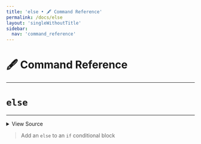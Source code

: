 ```yaml
---
title: 'else • 🖋️ Command Reference'
permalink: /docs/else
layout: 'singleWithoutTitle'
sidebar:
  nav: 'command_reference'
---
```


# 🖋️ Command Reference

---

# `else`

---



<details>
  <summary>View Source</summary>

{% highlight sh %}

!fn --shellpen-private writeDSL --write-null-if-last-empty
!fn --shellpen-private writeDSL --pop
!fn --shellpen-private writeDSL writeln "else"
!fn --shellpen-private writeDSL --push "fi"
{% endhighlight %}

</details>



> Add an `else` to an `if` conditional block







